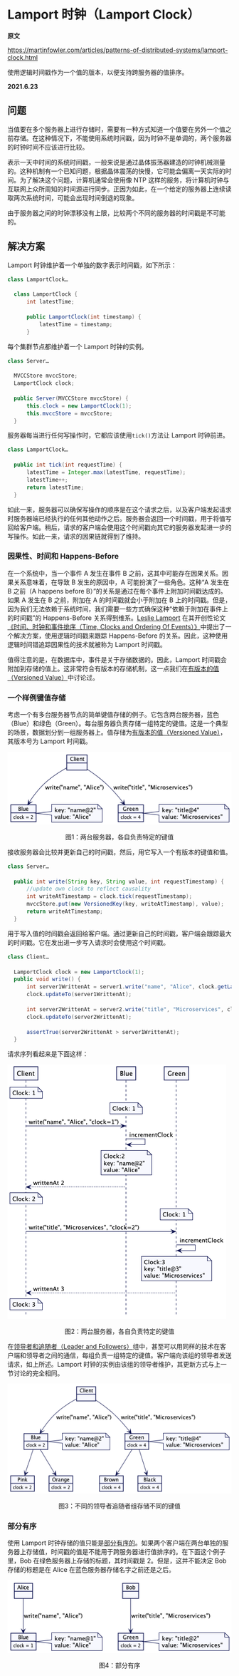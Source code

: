 # Lamport 时钟（Lamport Clock）

**原文**

https://martinfowler.com/articles/patterns-of-distributed-systems/lamport-clock.html

使用逻辑时间戳作为一个值的版本，以便支持跨服务器的值排序。

**2021.6.23**

## 问题

当值要在多个服务器上进行存储时，需要有一种方式知道一个值要在另外一个值之前存储。在这种情况下，不能使用系统时间戳，因为时钟不是单调的，两个服务器的时钟时间不应该进行比较。

表示一天中时间的系统时间戳，一般来说是通过晶体振荡器建造的时钟机械测量的。这种机制有一个已知问题，根据晶体震荡的快慢，它可能会偏离一天实际的时间。为了解决这个问题，计算机通常会使用像 NTP 这样的服务，将计算机时钟与互联网上众所周知的时间源进行同步。正因为如此，在一个给定的服务器上连续读取两次系统时间，可能会出现时间倒退的现象。

由于服务器之间的时钟漂移没有上限，比较两个不同的服务器的时间戳是不可能的。

## 解决方案

Lamport 时钟维护着一个单独的数字表示时间戳，如下所示：

```java
class LamportClock…

  class LamportClock {
      int latestTime;

      public LamportClock(int timestamp) {
          latestTime = timestamp;
      }
```

每个集群节点都维护着一个 Lamport 时钟的实例。

```java
class Server…

  MVCCStore mvccStore;
  LamportClock clock;

  public Server(MVCCStore mvccStore) {
      this.clock = new LamportClock(1);
      this.mvccStore = mvccStore;
  }
```

服务器每当进行任何写操作时，它都应该使用`tick()`方法让 Lamport 时钟前进。

```java
class LamportClock…

  public int tick(int requestTime) {
      latestTime = Integer.max(latestTime, requestTime);
      latestTime++;
      return latestTime;
  }
```

如此一来，服务器可以确保写操作的顺序是在这个请求之后，以及客户端发起请求时服务器端已经执行的任何其他动作之后。服务器会返回一个时间戳，用于将值写回给客户端。稍后，请求的客户端会使用这个时间戳向其它的服务器发起进一步的写操作。如此一来，请求的因果链就得到了维持。

### 因果性、时间和 Happens-Before

在一个系统中，当一个事件 A 发生在事件 B 之前，这其中可能存在因果关系。因果关系意味着，在导致 B 发生的原因中，A 可能扮演了一些角色。这种“A 发生在 B 之前（A happens before B）”的关系是通过在每个事件上附加时间戳达成的。如果 A 发生在 B 之前，附加在 A 的时间戳就会小于附加在 B 上的时间戳。但是，因为我们无法依赖于系统时间，我们需要一些方式确保这种“依赖于附加在事件上的时间戳”的 Happens-Before 关系得到维系。[Leslie Lamport](https://en.wikipedia.org/wiki/Leslie_Lamport) 在其开创性论文[《时间、时钟和事件排序（Time, Clocks and Ordering Of Events）》](https://lamport.azurewebsites.net/pubs/time-clocks.pdf)中提出了一个解决方案，使用逻辑时间戳来跟踪 Happens-Before 的关系。因此，这种使用逻辑时间错追踪因果性的技术就被称为 Lamport 时间戳。

值得注意的是，在数据库中，事件是关于存储数据的。因此，Lamport 时间戳会附加到存储的值上。这非常符合有版本的存储机制，这一点我们在[有版本的值（Versioned Value）](versioned-value.md)中讨论过。

### 一个样例键值存储

考虑一个有多台服务器节点的简单键值存储的例子。它包含两台服务器，蓝色（Blue）和绿色（Green）。每台服务器负责存储一组特定的键值。这是一个典型的场景，数据划分到一组服务器上。值存储为[有版本的值（Versioned Value）](versioned-value.md)，其版本号为 Lamport 时间戳。

![两台服务器，各自负责特定的键值](../image/two-servers-each-with-specific-key-range.png)
<center>图1：两台服务器，各自负责特定的键值</center>

接收服务器会比较并更新自己的时间戳，然后，用它写入一个有版本的键值和值。

```java
class Server…

  public int write(String key, String value, int requestTimestamp) {
      //update own clock to reflect causality
      int writeAtTimestamp = clock.tick(requestTimestamp);
      mvccStore.put(new VersionedKey(key, writeAtTimestamp), value);
      return writeAtTimestamp;
  }
```

用于写入值的时间戳会返回给客户端。通过更新自己的时间戳，客户端会跟踪最大的时间戳。它在发出进一步写入请求时会使用这个时间戳。


```java
class Client…

  LamportClock clock = new LamportClock(1);
  public void write() {
      int server1WrittenAt = server1.write("name", "Alice", clock.getLatestTime());
      clock.updateTo(server1WrittenAt);

      int server2WrittenAt = server2.write("title", "Microservices", clock.getLatestTime());
      clock.updateTo(server2WrittenAt);

      assertTrue(server2WrittenAt > server1WrittenAt);
  }
```

请求序列看起来是下面这样：

![两台服务器，各自负责特定的键值](../image/lamport-clock-request-sequence.png)
<center>图2：两台服务器，各自负责特定的键值</center>

在[领导者和追随者（Leader and Followers）](leader-and-followers.md)组中，甚至可以用同样的技术在客户端和领导者之间的通信，每组负责一组特定的键值。客户端向该组的领导者发送请求，如上所述。Lamport 时钟的实例由该组的领导者维护，其更新方式与上一节讨论的完全相同。


![不同的领导者追随者组存储不同的键值](../image/different-keys-different-servers.png)
<center>图3：不同的领导者追随者组存储不同的键值</center>

### 部分有序

使用 Lamport 时钟存储的值只能是[部分有序的](https://en.wikipedia.org/wiki/Partially_ordered_set)。如果两个客户端在两台单独的服务器上存储值，时间戳的值是不能用于跨服务器进行值排序的。在下面这个例子里，Bob 在绿色服务器上存储的标题，其时间戳是 2。但是，这并不能决定 Bob 存储的标题是在 Alice 在蓝色服务器存储名字之前还是之后。

![部分有序](../image/two-clients-two-separate-servers.png)
<center>图4：部分有序</center>